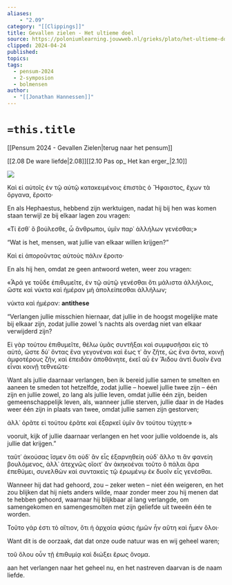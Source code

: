 ```yaml
---
aliases:
    - "2.09"
category: "[[Clippings]]"
title: Gevallen zielen - Het ultieme doel
source: https://poloniumlearning.jouwweb.nl/grieks/plato/het-ultieme-doel
clipped: 2024-04-24
published:
topics:
tags:
  - pensum-2024
  - 2-symposion
  - bolmensen
author:
  - "[[Jonathan Hannessen]]"
---
```

# `=this.title`

[[Pensum 2024 - Gevallen Zielen|terug naar het pensum]]

[[2.08 De ware liefde|2.08]][[2.10 Pas op_ Het kan erger_|2.10]]

 [![](https://primary.jwwb.nl/public/z/z/j/temp-srmwdybokmzhdiosysoa/63e436f1-c61b-42b4-a4ad-00f870e10a93.gif?enable-io=true&enable=upscale&crop=480%2C60%2Cx0%2Cy20%2Csafe&width=313&height=39)](https://poloniumlearning.jouwweb.nl/grieks/plato)

Καὶ εἰ αὐτοῖς ἐν τῷ αὐτῷ κατακειμένοις ἐπιστὰς ὁ Ἥφαιστος, ἔχων τὰ ὄργανα, ἔροιτο·

En als Hephaestus, hebbend zijn werktuigen, nadat hij bij hen was komen staan terwijl ze bij elkaar lagen zou vragen:

«Τί ἔσθ᾽ ὃ βούλεσθε, ὦ ἄνθρωποι, ὑμῖν παρ᾽ ἀλλήλων γενέσθαι;»

“Wat is het, mensen, wat jullie van elkaar willen krijgen?”

Καὶ εἰ ἀποροῦντας αὐτοὺς πάλιν ἔροιτο·

En als hij hen, omdat ze geen antwoord weten, weer zou vragen:

«Ἆρά γε τοῦδε ἐπιθυμεῖτε, ἐν τῷ αὐτῷ γενέσθαι ὅτι μάλιστα ἀλλήλοις, ὥστε καὶ νύκτα καὶ ἡμέραν μὴ ἀπολείπεσθαι ἀλλήλων;

νύκτα καὶ ἡμέραν: **antithese**

“Verlangen jullie misschien hiernaar, dat jullie in de hoogst mogelijke mate bij elkaar zijn, zodat jullie zowel ’s nachts als overdag niet van elkaar verwijderd zijn?

Εἰ γὰρ τούτου ἐπιθυμεῖτε, θέλω ὑμᾶς συντῆξαι καὶ συμφυσῆσαι εἰς τὸ αὐτό, ὥστε δύ᾽ ὄντας ἕνα γεγονέναι καὶ ἕως τ᾽ ἂν ζῆτε, ὡς ἕνα ὄντα, κοινῇ ἀμφοτέρους ζῆν, καὶ ἐπειδὰν ἀποθάνητε, ἐκεῖ αὖ ἐν Ἅιδου ἀντὶ δυοῖν ἕνα εἶναι κοινῇ τεθνεῶτε·

Want als jullie daarnaar verlangen, ben ik bereid jullie samen te smelten en aaneen te smeden tot hetzelfde, zodat jullie – hoewel jullie twee zijn – één zijn en jullie zowel, zo lang als jullie leven, omdat jullie één zijn, beiden gemeenschappelijk leven, als, wanneer jullie sterven, jullie daar in de Hades weer één zijn in plaats van twee, omdat jullie samen zijn gestorven;

ἀλλ᾽ ὁρᾶτε εἰ τούτου ἐρᾶτε καὶ ἐξαρκεῖ ὑμῖν ἂν τούτου τύχητε·»

vooruit, kijk of jullie daarnaar verlangen en het voor jullie voldoende is, als jullie dat krijgen.”

ταῦτ᾽ ἀκούσας ἴσμεν ὅτι οὐδ᾽ ἂν εἷς ἐξαρνηθείη οὐδ᾽ ἄλλο τι ἂν φανείη βουλόμενος, ἀλλ᾽ ἀτεχνῶς οἴοιτ᾽ ἂν ἀκηκοέναι τοῦτο ὃ πάλαι ἄρα ἐπεθύμει, συνελθὼν καὶ συντακεὶς τῷ ἐρωμένῳ ἐκ δυοῖν εἷς γενέσθαι.

Wanneer hij dat had gehoord, zou – zeker weten – niet één weigeren, en het zou blijken dat hij niets anders wilde, maar zonder meer zou hij menen dat te hebben gehoord, waarnaar hij blijkbaar al lang verlangde, om samengekomen en samengesmolten met zijn geliefde uit tweeën één te worden.

Τοῦτο γάρ ἐστι τὸ αἴτιον, ὅτι ἡ ἀρχαία φύσις ἡμῶν ἦν αὕτη καὶ ἦμεν ὅλοι·

Want dit is de oorzaak, dat dat onze oude natuur was en wij geheel waren;

τοῦ ὅλου οὖν τῇ ἐπιθυμίᾳ καὶ διώξει ἔρως ὄνομα.

aan het verlangen naar het geheel nu, en het nastreven daarvan is de naam liefde.
